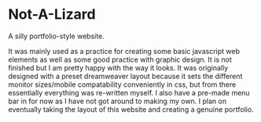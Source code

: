 # Not-A-Lizard
A silly portfolio-style website.

It was mainly used as a practice for creating some basic javascript web elements as well as some good practice with graphic design. It is not finished but I am pretty happy with the way it looks. It was originally designed with a preset dreamweaver layout because it sets the different monitor sizes/mobile compatability conveniently in css, but from there essentially everything was re-written myself. I also have a pre-made menu bar in for now as I have not got around to making my own. I plan on eventually taking the layout of this website and creating a genuine portfolio.
